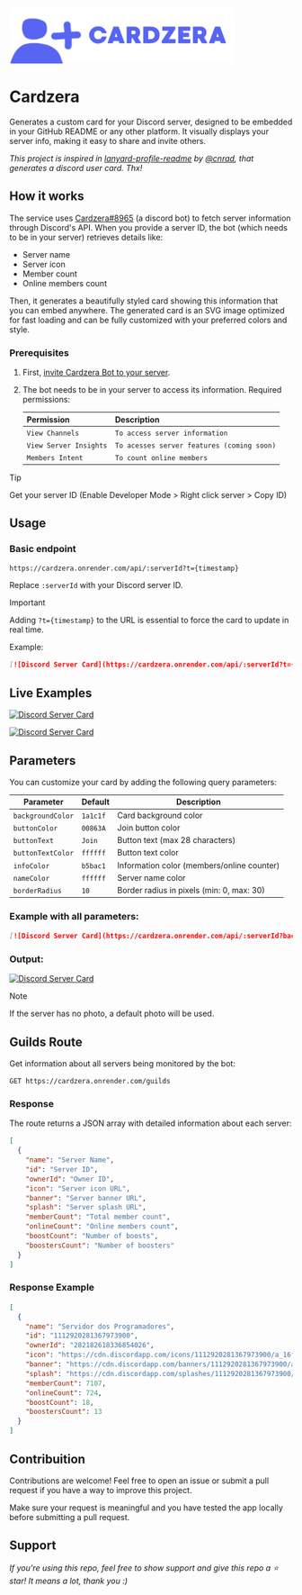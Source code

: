 <p align="left">
  <img src="src/public/logo.png" alt="CardzeraLogo" width="400">
</p>

# Cardzera

Generates a custom card for your Discord server, designed to be embedded in your GitHub README or any other platform. It visually displays your server info, making it easy to share and invite others.

_This project is inspired in [lanyard-profile-readme](https://github.com/cnrad/lanyard-profile-readme) by [@cnrad](https://github.com/cnrad), that generates a discord user card. Thx!_

## How it works

The service uses [Cardzera#8965](https://discord.com/users/1368283106276147200) (a discord bot) to fetch server information through Discord's API. When you provide a server ID, the bot (which needs to be in your server) retrieves details like:

- Server name
- Server icon
- Member count
- Online members count

Then, it generates a beautifully styled card showing this information that you can embed anywhere. The generated card is an SVG image optimized for fast loading and can be fully customized with your preferred colors and style.

### Prerequisites

1. First, [invite Cardzera Bot to your server](https://discord.com/oauth2/authorize?client_id=1368283106276147200&permissions=525312&integration_type=0&scope=bot).
2. The bot needs to be in your server to access its information. Required permissions:

   | Permission             | Description                                |
   | ---------------------- | ------------------------------------------ |
   | `View Channels`        | `To access server information`             |
   | `View Server Insights` | `To acesses server features (coming soon)` |
   | `Members Intent`       | `To count online members`                  |

> [!TIP]
> Get your server ID (Enable Developer Mode > Right click server > Copy ID)

## Usage

### Basic endpoint

```
https://cardzera.onrender.com/api/:serverId?t={timestamp}
```

Replace `:serverId` with your Discord server ID.

> [!IMPORTANT]
> Adding `?t={timestamp}` to the URL is essential to force the card to update in real time.

Example:

```markdown
[![Discord Server Card](https://cardzera.onrender.com/api/:serverId?t={timestamp})](https://discord.gg/serverInviteCode)
```

## Live Examples

[![Discord Server Card](https://cardzera.onrender.com/api/1376926676184858716?t={timestamp})](https://discord.gg/GU9GjTdNDf)

[![Discord Server Card](https://cardzera.onrender.com/api/1112920281367973900?t={timestamp})](https://discord.gg/t86nFuCrbj)

## Parameters

You can customize your card by adding the following query parameters:

| Parameter         | Default  | Description                                |
| ----------------- | -------- | ------------------------------------------ |
| `backgroundColor` | `1a1c1f` | Card background color                      |
| `buttonColor`     | `00863A` | Join button color                          |
| `buttonText`      | `Join`   | Button text (max 28 characters)            |
| `buttonTextColor` | `ffffff` | Button text color                          |
| `infoColor`       | `b5bac1` | Information color (members/online counter) |
| `nameColor`       | `ffffff` | Server name color                          |
| `borderRadius`    | `10`     | Border radius in pixels (min: 0, max: 30)  |

### Example with all parameters:

```markdown
[![Discord Server Card](https://cardzera.onrender.com/api/:serverId?backgroundColor=ffffff&buttonColor=000000&buttonText=Star%20the%20repository&buttonTextColor=ffffff&infoColor=353535&nameColor=000000&borderRadius=0?t={timestamp})](https://discord.gg/serverInviteCode)
```

### Output:

[![Discord Server Card](https://cardzera.onrender.com/api/1376926676184858716?backgroundColor=ffffff&buttonColor=000000&buttonText=Star%20the%20repository&buttonTextColor=ffffff&infoColor=353535&nameColor=000000&borderRadius=0?t={timestamp})](https://discord.gg/GU9GjTdNDf)

> [!NOTE]
> If the server has no photo, a default photo will be used.

## Guilds Route

Get information about all servers being monitored by the bot:

```
GET https://cardzera.onrender.com/guilds
```

### Response

The route returns a JSON array with detailed information about each server:

```json
[
  {
    "name": "Server Name",
    "id": "Server ID",
    "ownerId": "Owner ID",
    "icon": "Server icon URL",
    "banner": "Server banner URL",
    "splash": "Server splash URL",
    "memberCount": "Total member count",
    "onlineCount": "Online members count",
    "boostCount": "Number of boosts",
    "boostersCount": "Number of boosters"
  }
]
```

### Response Example

```json
[
  {
    "name": "Servidor dos Programadores",
    "id": "1112920281367973900",
    "ownerId": "282182618336854026",
    "icon": "https://cdn.discordapp.com/icons/1112920281367973900/a_16f751425469d6b40897500a71967e6b.gif",
    "banner": "https://cdn.discordapp.com/banners/1112920281367973900/a_16c5b67a8a6b891bea44c5f0c45a22b1.gif",
    "splash": "https://cdn.discordapp.com/splashes/1112920281367973900/473678c810575b5bb2783af9dbfe1752.webp",
    "memberCount": 7107,
    "onlineCount": 724,
    "boostCount": 18,
    "boostersCount": 13
  }
]
```

## Contribuition

Contributions are welcome! Feel free to open an issue or submit a pull request if you have a way to improve this project.

Make sure your request is meaningful and you have tested the app locally before submitting a pull request.

## Support

_If you're using this repo, feel free to show support and give this repo a ⭐ star! It means a lot, thank you :)_
